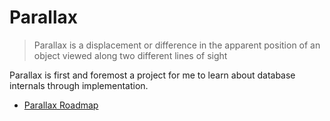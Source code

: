 # Parallax

> Parallax is a displacement or difference in the apparent position of an object viewed along two different lines of sight 

Parallax is first and foremost a project for me to learn about database internals through implementation.

- [Parallax Roadmap](./docs/roadmap.md)
